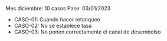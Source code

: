 Mes diciembre: 10 casos
Pase: 03/01/2023

* CASO-01: Cuando hacer retanqueo 
* CASO-02: No se establece tasa
* CASO-03: No ponen correctamente el canal de desembolso